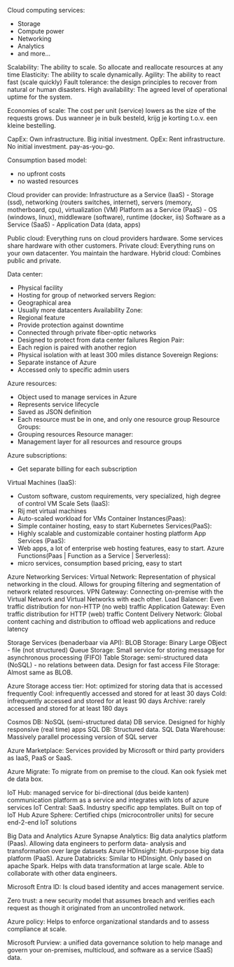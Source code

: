 Cloud computing services:
- Storage
- Compute power
- Networking
- Analytics
- and more...

Scalability: The ability to scale. So allocate and reallocate resources at any time
Elasticity: The ability to scale dynamically. 
Agility: The ability to react fast (scale quickly)
Fault tolerance: the design principles to recover from natural or human disasters. 
High availability: The agreed level of operational uptime for the system. 

Economies of scale: The cost per unit (service) lowers as the size of the requests grows.
	Dus wanneer je in bulk besteld, krijg je korting t.o.v. een kleine bestelling.

CapEx: Own infrastructure. Big initial investment. 
OpEx: Rent infrastructure. No initial investment. pay-as-you-go.

Consumption based model:
- no upfront costs
- no wasted resources

Cloud provider can provide:
	Infrastructure as a Service (IaaS)
	- Storage (ssd), networking (routers switches, internet), servers (memory, motherboard, cpu), virtualization (VM)
	Platform as a Service (PaaS)
	- OS (windows, linux), middleware (software), runtime (docker, iis)
	Software as a Service (SaaS)
	- Application Data (data, apps)

Public cloud: Everything runs on cloud providers hardware. Some services share hardware with other customers.
Private cloud: Everything runs on your own datacenter. You maintain the hardware. 
Hybrid cloud: Combines public and private. 

Data center: 
 - Physical facility
 - Hosting for group of networked servers
Region:
- Geographical area
- Usually more datacenters
Availability Zone:
- Regional feature
- Provide protection against downtime
- Connected through private fiber-optic networks
- Designed to protect from data center failures
Region Pair:
- Each region is paired with another region
- Physical isolation with at least 300 miles distance
Sovereign Regions:
- Separate instance of Azure
- Accessed only to specific admin users

Azure resources:
- Object used to manage services in Azure
- Represents service lifecycle
- Saved as JSON definition
- Each resource must be in one, and only one resource group
Resource Groups:
- Grouping resources
Resource manager:
- Management layer for all resources and resource groups

Azure subscriptions:
- Get separate billing for each subscription

Virtual Machines (IaaS):
- Custom software, custom requirements, very specialized, high degree of control
VM Scale Sets (IaaS):
- Rij met virtual machines
- Auto-scaled workload for VMs
Container Instances(Paas):
- Simple container hosting, easy to start
Kubernetes Services(PaaS):
- Highly scalable and customizable container hosting platform
App Services (PaaS):
- Web apps, a lot of enterprise web hosting features, easy to start.
Azure Functions(Paas | Function as a Service | Serverless):
- micro services, consumption based pricing, easy to start

Azure Networking Services:
Virtual Network: Representation of physical networking in the cloud. Allows for grouping filtering and segmentation of network related resources.
VPN Gateway: Connecting on-premise with the Virtual Network and Virtual Networks with each other. 
Load Balancer: Even traffic distribution for non-HTTP (no web) traffic
Application Gateway: Even traffic distribution for HTTP (web) traffic
Content Delivery Network: Global content caching and distribution to offload web applications and reduce latency

Storage Services (benaderbaar via API):
BLOB Storage: Binary Large OBject - file (not structured)
Queue Storage: Small service for storing message for asynchronous processing (FIFO) 
Table Storage: semi-structured data (NoSQL) - no relations between data. Design for fast access
File Storage: Almost same as BLOB. 

Azure Storage access tier:
Hot: optimized for storing data that is accessed frequently
Cool: infrequently accessed and stored for at least 30 days
Cold: infrequently accessed and stored for at least 90 days
Archive: rarely accessed and stored for at least 180 days

Cosmos DB: NoSQL (semi-structured data) DB service. Designed for highly responsive (real time) apps
SQL DB: Structured data. 
SQL Data Warehouse: Massively parallel processing version of SQL server

Azure Marketplace: Services provided by Microsoft or third party providers as IaaS, PaaS or SaaS.

Azure Migrate: To migrate from on premise to the cloud. Kan ook fysiek met de data box.

IoT Hub: managed service for bi-directional (dus beide kanten) communication
			  platform as a service and integrates with lots of azure services
IoT Central: SaaS. Industry specific app templates. Built on top of IoT Hub
Azure Sphere: Certified chips (microcontroller units) for secure end-2-end IoT solutions

Big Data and Analytics
Azure Synapse Analytics: Big data analytics platform (Paas). Allowing data engineers to perform data- analysis and transformation over large datasets
Azure HDInsight: Muti-purpose big data platform (PaaS). 
Azure Databricks: Similar to HDInsight. Only based on apache Spark. Helps with data transformation at large scale. Able to collaborate with other data engineers.

Microsoft Entra ID: Is cloud based identity and acces management service.

Zero trust: a new security model that assumes breach and verifies each request as though it originated from an uncontrolled network.

Azure policy: Helps to enforce organizational standards and to assess compliance at scale.

Microsoft Purview: a unified data governance solution to help manage and govern your on-premises, multicloud, and software as a service (SaaS) data. 